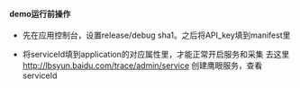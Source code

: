 
#### demo运行前操作

- 先在应用控制台，设置release/debug sha1。之后将API_key填到manifest里

- 将serviceId填到application的对应属性里，才能正常开启服务和采集
  去这里 http://lbsyun.baidu.com/trace/admin/service 创建鹰眼服务，查看serviceId